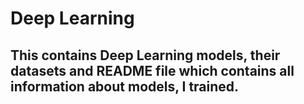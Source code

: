 # Deep Learning
## This contains Deep Learning models, their datasets and README file which contains all information about models, I trained.
